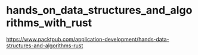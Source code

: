 # hands_on_data_structures_and_algorithms_with_rust

https://www.packtpub.com/application-development/hands-data-structures-and-algorithms-rust
